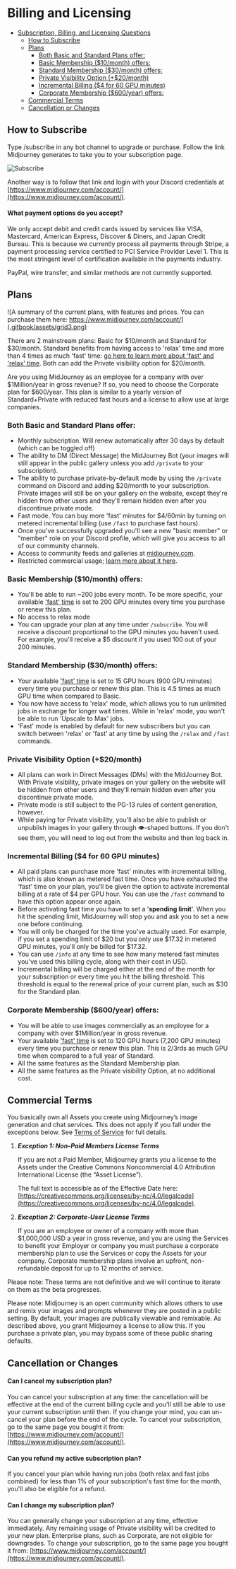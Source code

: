 # Billing and Licensing

* [Subscription, Billing, and Licensing Questions](billing.md#subscription-billing-and-licensing-questions)
  * [How to Subscribe](billing.md#how-to-subscribe)
  * [Plans](billing.md#plans)
    * [Both Basic and Standard Plans offer:](billing.md#both-basic-and-standard-plans-offer)
    * [Basic Membership ($10/month) offers:](billing.md#basic-membership-usd10-month-offers)
    * [Standard Membership ($30/month) offers:](billing.md#standard-membership-usd30-month-offers)
    * [Private Visibility Option (+$20/month)](billing.md#private-power-option)
    * [Incremental Billing ($4 for 60 GPU minutes)](billing.md#incremental-billing)
    * [Corporate Membership ($600/year) offers:](billing.md#corporate-membership-usd600-year-offers)
  * [Commercial Terms](billing.md#commercial-terms)
  * [Cancellation or Changes](billing.md#cancellation-or-changes)

## How to Subscribe

Type /subscribe in any bot channel to upgrade or purchase. Follow the link Midjourney generates to take you to your subscription page.

![Subscribe](https://user-images.githubusercontent.com/105028755/167762167-deb96ca5-2e4a-44cf-acb7-bee247e92abf.gif)

Another way is to follow that link and login with your Discord credentials at [https://www.midjourney.com/account/](https://www.midjourney.com/account/).

#### What payment options do you accept?

We only accept debit and credit cards issued by services like VISA, Mastercard, American Express, Discover & Diners, and Japan Credit Bureau. This is because we currently process all payments through Stripe, a payment processing service certified to PCI Service Provider Level 1. This is the most stringent level of certification available in the payments industry.

PayPal, wire transfer, and similar methods are not currently supported.

## Plans

![A summary of the current plans, with features and prices. You can purchase them here: https://www.midjourney.com/account/](.gitbook/assets/grid3.png)

There are 2 mainstream plans: Basic for $10/month and Standard for $30/month. Standard benefits from having access to 'relax' time and more than 4 times as much 'fast' time: [go here to learn more about 'fast' and 'relax' time](https://midjourney.gitbook.io/docs/faqs#fast-and-relaxed). Both can add the Private visibility option for $20/month.

Are you using MidJourney as an employee for a company with over $1Million/year in gross revenue? If so, you need to choose the Corporate plan for $600/year. This plan is similar to a yearly version of Standard+Private with reduced fast hours and a license to allow use at large companies.

### Both Basic and Standard Plans offer:

* Monthly subscription. Will renew automatically after 30 days by default (which can be toggled off)
* The ability to DM (Direct Message) the MidJourney Bot (your images will still appear in the public gallery unless you add `/private` to your subscription).
* The ability to purchase private-by-default mode by using the `/private` command on Discord and adding $20/month to your subscription. Private images will still be on your gallery on the website, except they're hidden from other users and they'll remain hidden even after you discontinue private mode.
* Fast mode. You can buy more 'fast' minutes for $4/60min by turning on metered incremental billing (use `/fast` to purchase fast hours).
* Once you've successfully upgraded you'll see a new "basic member" or "member" role on your Discord profile, which will give you access to all of our community channels.
* Access to community feeds and galleries at [midjourney.com](https://www.midjourney.com/app/feed/all/).
* Restricted commercial usage; [learn more about it here](https://midjourney.gitbook.io/docs/terms-of-service#4.-copyright-and-trademark).

### Basic Membership ($10/month) offers:

* You'll be able to run \~200 jobs every month. To be more specific, your available ['fast' time](https://midjourney.gitbook.io/docs/faqs#fast-and-relaxed) is set to 200 GPU minutes every time you purchase or renew this plan.
* No access to relax mode
* You can upgrade your plan at any time under `/subscribe`. You will receive a discount proportional to the GPU minutes you haven't used. For example, you'll receive a $5 discount if you used 100 out of your 200 minutes.

### Standard Membership ($30/month) offers:

* Your available ['fast' time](https://midjourney.gitbook.io/docs/faqs#fast-and-relaxed) is set to 15 GPU hours (900 GPU minutes) every time you purchase or renew this plan. This is 4.5 times as much GPU time when compared to Basic.
* You now have access to 'relax' mode, which allows you to run unlimited jobs in exchange for longer wait times. While in 'relax' mode, you won't be able to run 'Upscale to Max' jobs.
* 'Fast' mode is enabled by default for new subscribers but you can switch between 'relax' or 'fast' at any time by using the `/relax` and `/fast` commands.

### Private Visibility Option (+$20/month)

* All plans can work in Direct Messages (DMs) with the MidJourney Bot. With Private visibility, private images on your gallery on the website will be hidden from other users and they'll remain hidden even after you discontinue private mode.
* Private mode is still subject to the PG-13 rules of content generation, however.
* While paying for Private visibility, you'll also be able to publish or unpublish images in your gallery through :eye:-shaped buttons. If you don't see them, you will need to log out from the website and then log back in.

### Incremental Billing ($4 for 60 GPU minutes)

* All paid plans can purchase more 'fast' minutes with incremental billing, which is also known as metered fast time. Once you have exhausted the 'fast' time on your plan, you'll be given the option to activate incremental billing at a rate of $4 per GPU hour. You can use the `/fast` command to have this option appear once again.
* Before activating fast time you have to set a '**spending limit**'. When you hit the spending limit, MidJourney will stop you and ask you to set a new one before continuing.
* You will only be charged for the time you've actually used. For example, if you set a spending limit of $20 but you only use $17.32 in metered GPU minutes, you'll only be billed for $17.32.
* You can use `/info` at any time to see how many metered fast minutes you've used this billing cycle, along with their cost in USD.
* Incremental billing will be charged either at the end of the month for your subscription or every time you hit the billing threshold. This threshold is equal to the renewal price of your current plan, such as $30 for the Standard plan.

### Corporate Membership ($600/year) offers:

* You will be able to use images commercially as an employee for a company with over $1Million/year in gross revenue.
* Your available ['fast' time](https://midjourney.gitbook.io/docs/faqs#fast-and-relaxed) is set to 120 GPU hours (7,200 GPU minutes) every time you purchase or renew this plan. This is 2/3rds as much GPU time when compared to a full year of Standard.
* All the same features as the Standard Membership plan.
* All the same features as the Private visibility Option, at no additional cost.

## Commercial Terms

You basically own all Assets you create using Midjourney’s image generation and chat services. This does not apply if you fall under the exceptions below. See [Terms of Service](terms-of-service.md) for full details.

1.  _**Exception 1: Non-Paid Members License Terms**_

    If you are not a Paid Member, Midjourney grants you a license to the Assets under the Creative Commons Noncommercial 4.0 Attribution International License (the “Asset License”).

    The full text is accessible as of the Effective Date here: [https://creativecommons.org/licenses/by-nc/4.0/legalcode](https://creativecommons.org/licenses/by-nc/4.0/legalcode).
2.  _**Exception 2: Corporate-User License Terms**_

    If you are an employee or owner of a company with more than $1,000,000 USD a year in gross revenue, and you are using the Services to benefit your Employer or company you must purchase a corporate membership plan to use the Services or copy the Assets for your company. Corporate membership plans involve an upfront, non-refundable deposit for up to 12 months of service.

Please note: These terms are not definitive and we will continue to iterate on them as the beta progresses.

Please note: Midjourney is an open community which allows others to use and remix your images and prompts whenever they are posted in a public setting. By default, your images are publically viewable and remixable. As described above, you grant Midjourney a license to allow this. If you purchase a private plan, you may bypass some of these public sharing defaults.

## Cancellation or Changes

#### **Can I cancel my subscription plan?**

You can cancel your subscription at any time: the cancellation will be effective at the end of the current billing cycle and you'll still be able to use your current subscription until then. If you change your mind, you can un-cancel your plan before the end of the cycle. To cancel your subscription, go to the same page you bought it from: [https://www.midjourney.com/account/](https://www.midjourney.com/account/).

#### Can you refund my active subscription plan?

If you cancel your plan while having run jobs (both relax and fast jobs combined) for less than 1% of your subscription's fast time for the month, you'll also be eligible for a refund.

#### **Can I change my subscription plan?**

You can generally change your subscription at any time, effective immediately. Any remaining usage of Private visibility will be credited to your new plan. Enterprise plans, such as Corporate, are not eligible for downgrades. To change your subscription, go to the same page you bought it from: [https://www.midjourney.com/account/](https://www.midjourney.com/account/).
